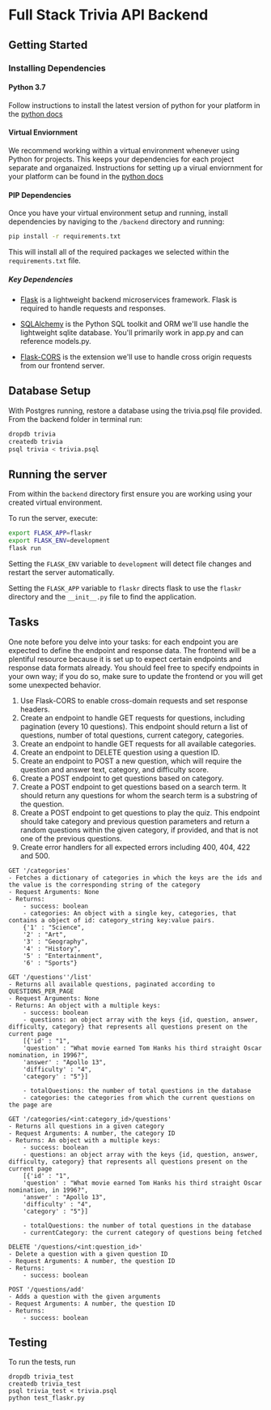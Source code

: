 # Full Stack Trivia API Backend

## Getting Started

### Installing Dependencies

#### Python 3.7

Follow instructions to install the latest version of python for your platform in the [python docs](https://docs.python.org/3/using/unix.html#getting-and-installing-the-latest-version-of-python)

#### Virtual Enviornment

We recommend working within a virtual environment whenever using Python for projects. This keeps your dependencies for each project separate and organaized. Instructions for setting up a virual enviornment for your platform can be found in the [python docs](https://packaging.python.org/guides/installing-using-pip-and-virtual-environments/)

#### PIP Dependencies

Once you have your virtual environment setup and running, install dependencies by naviging to the `/backend` directory and running:

```bash
pip install -r requirements.txt
```

This will install all of the required packages we selected within the `requirements.txt` file.

##### Key Dependencies

- [Flask](http://flask.pocoo.org/)  is a lightweight backend microservices framework. Flask is required to handle requests and responses.

- [SQLAlchemy](https://www.sqlalchemy.org/) is the Python SQL toolkit and ORM we'll use handle the lightweight sqlite database. You'll primarily work in app.py and can reference models.py. 

- [Flask-CORS](https://flask-cors.readthedocs.io/en/latest/#) is the extension we'll use to handle cross origin requests from our frontend server. 

## Database Setup
With Postgres running, restore a database using the trivia.psql file provided. From the backend folder in terminal run:
```bash
dropdb trivia
createdb trivia
psql trivia < trivia.psql
```

## Running the server

From within the `backend` directory first ensure you are working using your created virtual environment.

To run the server, execute:

```bash
export FLASK_APP=flaskr
export FLASK_ENV=development
flask run
```

Setting the `FLASK_ENV` variable to `development` will detect file changes and restart the server automatically.

Setting the `FLASK_APP` variable to `flaskr` directs flask to use the `flaskr` directory and the `__init__.py` file to find the application. 

## Tasks

One note before you delve into your tasks: for each endpoint you are expected to define the endpoint and response data. The frontend will be a plentiful resource because it is set up to expect certain endpoints and response data formats already. You should feel free to specify endpoints in your own way; if you do so, make sure to update the frontend or you will get some unexpected behavior. 

1. Use Flask-CORS to enable cross-domain requests and set response headers. 
2. Create an endpoint to handle GET requests for questions, including pagination (every 10 questions). This endpoint should return a list of questions, number of total questions, current category, categories. 
3. Create an endpoint to handle GET requests for all available categories. 
4. Create an endpoint to DELETE question using a question ID. 
5. Create an endpoint to POST a new question, which will require the question and answer text, category, and difficulty score. 
6. Create a POST endpoint to get questions based on category. 
7. Create a POST endpoint to get questions based on a search term. It should return any questions for whom the search term is a substring of the question. 
8. Create a POST endpoint to get questions to play the quiz. This endpoint should take category and previous question parameters and return a random questions within the given category, if provided, and that is not one of the previous questions. 
9. Create error handlers for all expected errors including 400, 404, 422 and 500. 

```
GET '/categories'
- Fetches a dictionary of categories in which the keys are the ids and the value is the corresponding string of the category
- Request Arguments: None
- Returns: 
    - success: boolean
    - categories: An object with a single key, categories, that contains a object of id: category_string key:value pairs. 
    {'1' : "Science",
    '2' : "Art",
    '3' : "Geography",
    '4' : "History",
    '5' : "Entertainment",
    '6' : "Sports"}

GET '/questions''/list'
- Returns all available questions, paginated according to QUESTIONS_PER_PAGE
- Request Arguments: None
- Returns: An object with a multiple keys:
    - success: boolean
    - questions: an object array with the keys {id, question, answer, difficulty, category} that represents all questions present on the current page
    [{'id' : "1",
    'question' : "What movie earned Tom Hanks his third straight Oscar nomination, in 1996?",
    'answer' : "Apollo 13",
    'difficulty' : "4",
    'category' : "5"}]

    - totalQuestions: the number of total questions in the database
    - categories: the categories from which the current questions on the page are

GET '/categories/<int:category_id>/questions'
- Returns all questions in a given category
- Request Arguments: A number, the category ID
- Returns: An object with a multiple keys:
    - success: boolean
    - questions: an object array with the keys {id, question, answer, difficulty, category} that represents all questions present on the current page
    [{'id' : "1",
    'question' : "What movie earned Tom Hanks his third straight Oscar nomination, in 1996?",
    'answer' : "Apollo 13",
    'difficulty' : "4",
    'category' : "5"}]

    - totalQuestions: the number of total questions in the database
    - currentCategory: the current category of questions being fetched

DELETE '/questions/<int:question_id>'
- Delete a question with a given question ID
- Request Arguments: A number, the question ID
- Returns:     
    - success: boolean

POST '/questions/add'
- Adds a question with the given arguments
- Request Arguments: A number, the question ID
- Returns:     
    - success: boolean

```


## Testing
To run the tests, run
```
dropdb trivia_test
createdb trivia_test
psql trivia_test < trivia.psql
python test_flaskr.py
```
